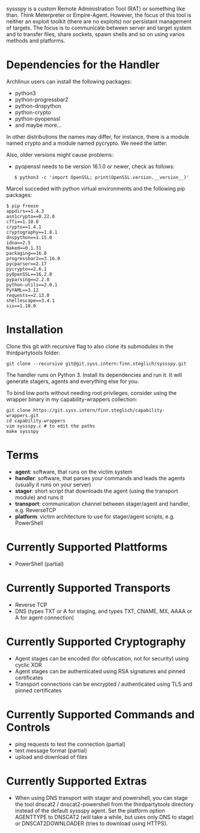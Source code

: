 
syssspy is a custom Remote Administration Tool (RAT) or something like than. Think Meterpreter or Empire-Agent. However, the focus of this tool is neither an exploit toolkit (there are no exploits) nor persistant management of targets. The focus is to communicate between server and target system and to transfer files, share sockets, spawn shells and so on using varios methods and platforms.


Dependencies for the Handler
============================

Archlinux users can install the following packages:

 * python3
 * python-progressbar2
 * python-dnspython
 * python-crypto
 * python-pyopenssl
 * and maybe more...

In other distributions the names may differ, for instance, there is a module named crypto and a module named pycrypto. We need the latter.

Also, older versions might cause problems:

 * pyopenssl needs to be version 16.1.0 or newer, check as follows:
 ```
    $ python3 -c 'import OpenSSL; print(OpenSSL.version.__version__)'
 ```

Marcel succeded with python virtual environments and the following pip packages:

```
$ pip freeze
appdirs==1.4.3
asn1crypto==0.22.0
cffi==1.10.0
crypto==1.4.1
cryptography==1.8.1
dnspython==1.15.0
idna==2.5
Naked==0.1.31
packaging==16.8
progressbar2==3.16.0
pycparser==2.17
pycrypto==2.6.1
pyOpenSSL==16.2.0
pyparsing==2.2.0
python-utils==2.0.1
PyYAML==3.12
requests==2.13.0
shellescape==3.4.1
six==1.10.0
```


Installation
============

Clone this git with recursive flag to also clone its submodules in the thirdpartytools folder:

```
git clone --recursive git@git.syss.intern:finn.steglich/syssspy.git
```

The handler runs on Python 3. Install its dependencies and run it. It will generate stagers, agents and everything else for you.

To bind low ports without needing root privileges, consider using the wrapper binary in my capability-wrappers collection:

```
git clone https://git.syss.intern/finn.steglich/capability-wrappers.git
cd capability-wrappers
vim syssspy.c # to edit the paths
make syssspy
```


Terms
=====

 * **agent**: software, that runs on the victim system
 * **handler**: software, that parses your commands and leads the agents (usually it runs on your server)
 * **stager**: short script that downloads the agent (using the transport module) and runs it
 * **transport**: communication channel between stager/agent and handler, e.g. ReverseTCP
 * **platform**: victim architecture to use for stager/agent scripts, e.g. PowerShell


Currently Supported Plattforms
==============================

 * PowerShell (partial)


Currently Supported Transports
==============================

 * Reverse TCP
 * DNS (types TXT or A for staging, and types TXT, CNAME, MX, AAAA or A for agent connection)


Currently Supported Cryptography
================================

 * Agent stages can be encoded (for obfuscation, not for security) using cyclic XOR
 * Agent stages can be authenticated using RSA signatures and pinned certificates
 * Transport connections can be encrypted / authenticated using TLS and pinned certificates


Currently Supported Commands and Controls
=========================================

 * ping requests to test the connection (partial)
 * text message format (partial)
 * upload and download of files


Currently Supported Extras
==========================

 * When using DNS transport with stager and powershell, you can stage the tool dnscat2 / dnscat2-powershell from the thirdpartytools directory instead of the default syssspy agent. Set the platform option AGENTTYPE to DNSCAT2 (will take a while, but uses only DNS to stage) or DNSCAT2DOWNLOADER (tries to download using HTTPS).

